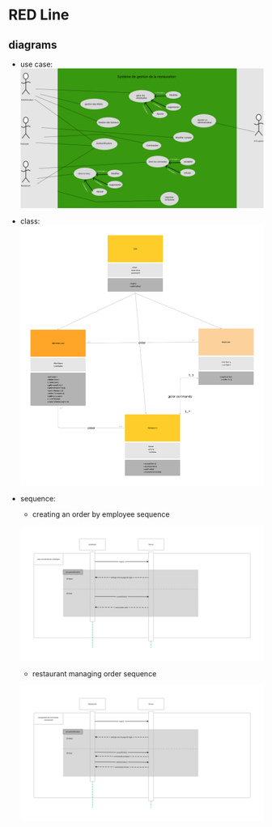 # RED Line

## diagrams

 - use case:
 ![use case](use-case.png)

 - class:
    ![class](class.png)

 - sequence:
   
   - creating an order by employee sequence

    ![sequence 1](seq1.png)

   -  restaurant managing order sequence

    ![sequence 2 ](seq2.png)
